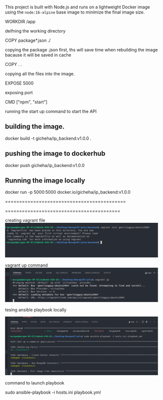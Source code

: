 This project is built with Node.js and runs on a lightweight Docker image using the `node:16-alpine` base image to minimize the final image size.


WORKDIR /app

deifning the working directory

COPY package*.json ./

copying the package .json first, ths will save time when rebuilding the image bacause it will be saved in cache



COPY . .

copying all the files into the image.

EXPOSE 5000

exposing port

CMD ["npm", "start"]

running the start up command to start the API

 building the image.
-------------------
docker build -t gicheha/ip_backend:v1.0.0 .


 pushing the image to dockerhub
 ------------------
docker push gicheha/ip_backend:v1.0.0


Running the image locally
----------------------------------

docker run -p 5000:5000 docker.io/gicheha/ip_backend:v1.0.0






===========================================

=========================================




creating vagrant file
![alt text](<Screenshot from 2024-11-03 11-32-21.png>)

vagrant up command
![alt text](<Screenshot from 2024-11-03 11-55-28.png>)


tesing ansible playbook locally

![alt text](<Screenshot from 2024-11-03 12-26-35.png>)



command to launch playbook

sudo ansible-playbook -i hosts.ini playbook.yml